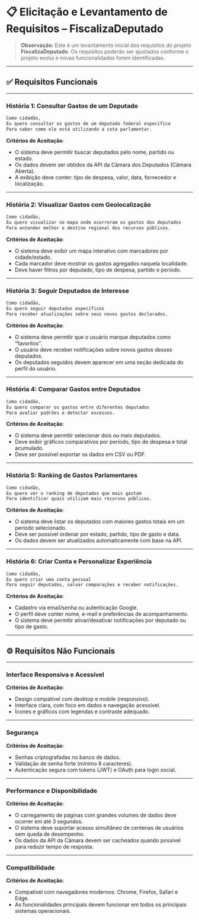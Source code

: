# 📋 Elicitação e Levantamento de Requisitos – FiscalizaDeputado

> **Observação:** Este é um levantamento inicial dos requisitos do projeto **FiscalizaDeputado**. Os requisitos poderão ser ajustados conforme o projeto evolui e novas funcionalidades forem identificadas.

---

## ✅ Requisitos Funcionais

---

### História 1: Consultar Gastos de um Deputado

```txt
Como cidadão,  
Eu quero consultar os gastos de um deputado federal específico  
Para saber como ele está utilizando a cota parlamentar.
```

**Critérios de Aceitação**:

* O sistema deve permitir buscar deputados pelo nome, partido ou estado.
* Os dados devem ser obtidos da API da Câmara dos Deputados (Câmara Aberta).
* A exibição deve conter: tipo de despesa, valor, data, fornecedor e localização.

---

### História 2: Visualizar Gastos com Geolocalização

```txt
Como cidadão,  
Eu quero visualizar no mapa onde ocorreram os gastos dos deputados  
Para entender melhor o destino regional dos recursos públicos.
```

**Critérios de Aceitação**:

* O sistema deve exibir um mapa interativo com marcadores por cidade/estado.
* Cada marcador deve mostrar os gastos agregados naquela localidade.
* Deve haver filtros por deputado, tipo de despesa, partido e período.

---

### História 3: Seguir Deputados de Interesse

```txt
Como cidadão,  
Eu quero seguir deputados específicos  
Para receber atualizações sobre seus novos gastos declarados.
```

**Critérios de Aceitação**:

* O sistema deve permitir que o usuário marque deputados como “favoritos”.
* O usuário deve receber notificações sobre novos gastos desses deputados.
* Os deputados seguidos devem aparecer em uma seção dedicada do perfil do usuário.

---

### História 4: Comparar Gastos entre Deputados

```txt
Como cidadão,  
Eu quero comparar os gastos entre diferentes deputados  
Para avaliar padrões e detectar excessos.
```

**Critérios de Aceitação**:

* O sistema deve permitir selecionar dois ou mais deputados.
* Deve exibir gráficos comparativos por período, tipo de despesa e total acumulado.
* Deve ser possível exportar os dados em CSV ou PDF.

---

### História 5: Ranking de Gastos Parlamentares

```txt
Como cidadão,  
Eu quero ver o ranking de deputados que mais gastam  
Para identificar quais utilizam mais recursos públicos.
```

**Critérios de Aceitação**:

* O sistema deve listar os deputados com maiores gastos totais em um período selecionado.
* Deve ser possível ordenar por estado, partido, tipo de gasto e data.
* Os dados devem ser atualizados automaticamente com base na API.

---

### História 6: Criar Conta e Personalizar Experiência

```txt
Como cidadão,  
Eu quero criar uma conta pessoal  
Para seguir deputados, salvar comparações e receber notificações.
```

**Critérios de Aceitação**:

* Cadastro via email/senha ou autenticação Google.
* O perfil deve conter nome, e-mail e preferências de acompanhamento.
* O sistema deve permitir ativar/desativar notificações por deputado ou tipo de gasto.

---

## ⚙️ Requisitos Não Funcionais

---

### Interface Responsiva e Acessível

**Critérios de Aceitação**:

* Design compatível com desktop e mobile (responsivo).
* Interface clara, com foco em dados e navegação acessível.
* Ícones e gráficos com legendas e contraste adequado.

---

### Segurança

**Critérios de Aceitação**:

* Senhas criptografadas no banco de dados.
* Validação de senha forte (mínimo 8 caracteres).
* Autenticação segura com tokens (JWT) e OAuth para login social.

---

### Performance e Disponibilidade

**Critérios de Aceitação**:

* O carregamento de páginas com grandes volumes de dados deve ocorrer em até 3 segundos.
* O sistema deve suportar acesso simultâneo de centenas de usuários sem queda de desempenho.
* Os dados da API da Câmara devem ser cacheados quando possível para reduzir tempo de resposta.

---

### Compatibilidade

**Critérios de Aceitação**:

* Compatível com navegadores modernos: Chrome, Firefox, Safari e Edge.
* As funcionalidades principais devem funcionar em todos os principais sistemas operacionais.


